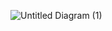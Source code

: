 ![Untitled Diagram (1)](https://user-images.githubusercontent.com/78871909/107885186-d4832a80-6f1e-11eb-8d45-5edc6fa2efbc.jpg)

